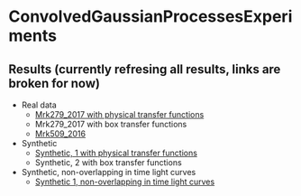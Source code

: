 # ConvolvedGaussianProcessesExperiments

## Results (currently refresing all results, links are broken for now)
- Real data
  - [Mrk279_2017 with physical transfer functions](Mrk279_2017.md)
  - Mrk279_2017 with box transfer functions
  - [Mrk509_2016](Mrk509_2016.md)
- Synthetic
  - [Synthetic, 1 with physical transfer functions](Synthetic1.md)
  - Synthetic, 2 with box transfer functions
- Synthetic, non-overlapping in time light curves
  - [Synthetic 1, non-overlapping in time light curves](Syntheticnonoverlapping1.md)
